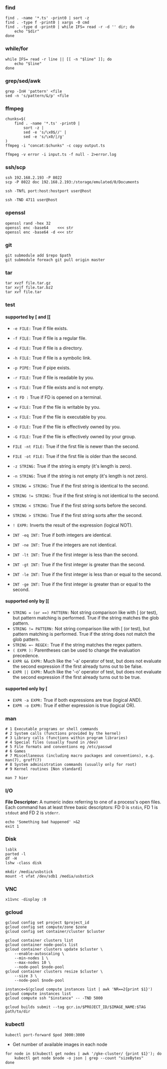### find
```
find . -name '*.ts' -print0 | sort -z
find . -type f -print0 | xargs -0 cmd
find . -type d -print0 | while IFS= read -r -d '' dir; do
    echo "$dir"
done
```

### while/for
```
while IFS= read -r line || [[ -n "$line" ]]; do
    echo "$line"
done
```

### grep/sed/awk
```
grep -InH 'pattern' <file
sed -n 's/pattern/&/p' <file
```

### ffmpeg
```
chunks=$(
    find . -name '*.ts' -print0 |
        sort -z |
        sed -e 's/\x0$//' |
        sed -e 's/\x0/|/g'
)
ffmpeg -i "concat:$chunks" -c copy output.ts

ffmpeg -v error -i input.ts -f null - 2>error.log
```

### ssh/scp
```
ssh 192.168.2.193 -P 8022
scp -P 8022 doc 192.168.2.193:/storage/emulated/0/Documents

ssh -TNfL port:host:hostport user@host

ssh -TND 4711 user@host
```

### openssl
```
openssl rand -hex 32
openssl enc -base64    <<< str
openssl enc -base64 -d <<< str
```

### git
```
git submodule add $repo $path
git submodule foreach git pull origin master
```

### tar
```
tar xvzf file.tar.gz
tar xvjf file.tar.bz2
tar xvf file.tar
```

### test
#### supported by [ and [[
* `-e FILE:` True if file exists.
* `-f FILE:` True if file is a regular file.
* `-d FILE:` True if file is a directory.
* `-h FILE:` True if file is a symbolic link.
* `-p PIPE:` True if pipe exists.
* `-r FILE:` True if file is readable by you.
* `-s FILE:` True if file exists and is not empty.
* `-t FD :` True if FD is opened on a terminal.
* `-w FILE:` True if the file is writable by you.
* `-x FILE:` True if the file is executable by you.
* `-O FILE:` True if the file is effectively owned by you.
* `-G FILE:` True if the file is effectively owned by your group.
* `FILE -nt FILE:` True if the first file is newer than the second.
* `FILE -ot FILE:` True if the first file is older than the second.

* `-z STRING:` True if the string is empty (it's length is zero).
* `-n STRING:` True if the string is not empty (it's length is not zero).
* `STRING = STRING:` True if the first string is identical to the second.
* `STRING != STRING:` True if the first string is not identical to the second.
* `STRING < STRING:` True if the first string sorts before the second.
* `STRING > STRING:` True if the first string sorts after the second.
* `! EXPR:` Inverts the result of the expression (logical NOT).

* `INT -eq INT:` True if both integers are identical.
* `INT -ne INT:` True if the integers are not identical.
* `INT -lt INT:` True if the first integer is less than the second.
* `INT -gt INT:` True if the first integer is greater than the second.
* `INT -le INT:` True if the first integer is less than or equal to the second.
* `INT -ge INT:` True if the first integer is greater than or equal to the second.

#### supported only by [[
* `STRING = (or ==) PATTERN:` Not string comparison like with [ (or test), but pattern matching is performed. True if the string matches the glob pattern.
* `STRING != PATTERN:` Not string comparison like with [ (or test), but pattern matching is performed. True if the string does not match the glob pattern.
* `STRING =~ REGEX:` True if the string matches the regex pattern.
* `( EXPR ):` Parentheses can be used to change the evaluation precedence.
* `EXPR && EXPR:` Much like the '-a' operator of test, but does not evaluate the second expression if the first already turns out to be false.
* `EXPR || EXPR:` Much like the '-o' operator of test, but does not evaluate the second expression if the first already turns out to be true.

#### supported only by [
* `EXPR -a EXPR:` True if both expressions are true (logical AND).
* `EXPR -o EXPR:` True if either expression is true (logical OR).

### man
```
# 1 Executable programs or shell commands
# 2 System calls (functions provided by the kernel)
# 3 Library calls (functions within program libraries)
# 4 Special files (usually found in /dev)
# 5 File formats and conventions eg /etc/passwd
# 6 Games
# 7 Miscellaneous (including macro packages and conventions), e.g.  man(7), groff(7)
# 8 System administration commands (usually only for root)
# 9 Kernel routines [Non standard]

man 7 hier
```

### I/O
**File Descriptor:** A numeric index referring to one of a process's open files. Each command has at least three basic descriptors: FD 0 is `stdin`, FD 1 is `stdout` and FD 2 is `stderr`.

```
echo 'Something bad happened' >&2
exit 1
```

### Disk
```
lsblk
parted -l
df -H
lshw -class disk

mkdir /media/usbstick
mount -t vfat /dev/sdb1 /media/usbstick
```

### VNC
```
x11vnc -display :0
```

### gcloud
```
gcloud config set project $project_id
gcloud config set compute/zone $zone
gcloud config set container/cluster $cluster
```

```
gcloud container clusters list
gcloud container node-pools list
gcloud container clusters update $cluster \
    --enable-autoscaling \
    --min-nodes 1 \
    --max-nodes 10 \
    --node-pool $node-pool
gcloud container clusters resize $cluster \
    --size 3 \
    --node-pool $node-pool
```

```
instance=$(gcloud compute instances list | awk 'NR==2{print $1}')
gcloud compute instances list
gcloud compute ssh "$instance" -- -TND 5000
```

```
gcloud builds submit --tag gcr.io/$PROJECT_ID/$IMAGE_NAME:$TAG path/to/dir
```

### kubectl
```
kubectl port-forward $pod 3000:3000
```

* Get number of available images in each node
```
for node in $(kubectl get nodes | awk '/gke-cluster/ {print $1}'); do
    kubectl get node $node -o json | grep --count "sizeBytes"
done
```
